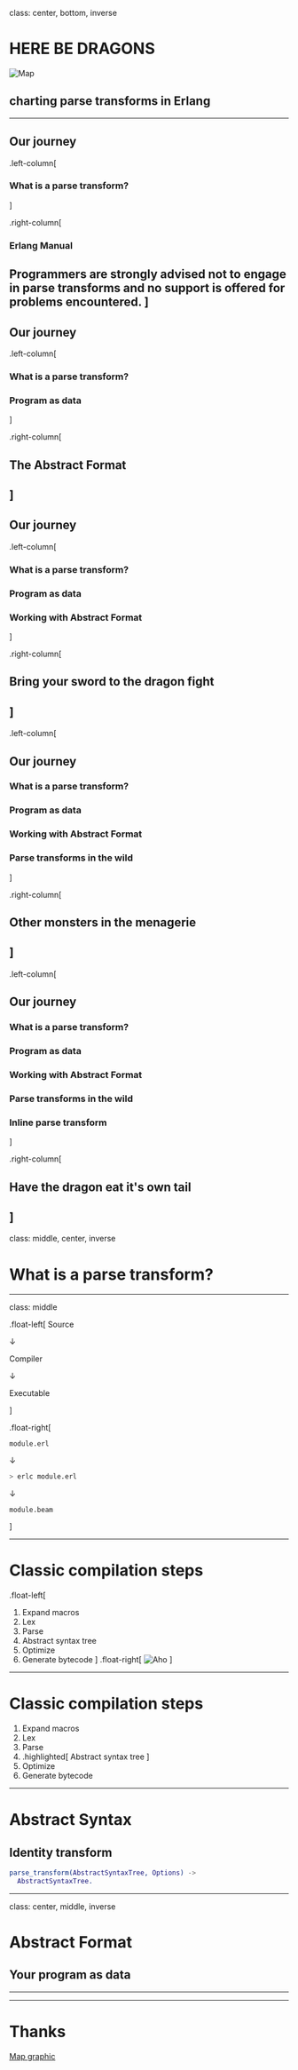 class: center, bottom, inverse

# HERE BE DRAGONS
![Map](img/Map.png)
## charting parse transforms in Erlang
---
## Our journey
.left-column[
  ### What is a parse transform?
]

.right-column[
  ### Erlang Manual
  Programmers are strongly advised not to engage in parse transforms
  and no support is offered for problems encountered.
]
---
## Our journey
.left-column[
  ### What is a parse transform?
  ### Program as data
]

.right-column[
  ## The Abstract Format
]
---
## Our journey
.left-column[
  ### What is a parse transform?
  ### Program as data
  ### Working with Abstract Format
]

.right-column[
  ## Bring your sword to the dragon fight
]
---
.left-column[
  ## Our journey
  ### What is a parse transform?
  ### Program as data
  ### Working with Abstract Format
  ### Parse transforms in the wild
]

.right-column[
  ## Other monsters in the menagerie
]
---
.left-column[
  ## Our journey
  ### What is a parse transform?
  ### Program as data
  ### Working with Abstract Format
  ### Parse transforms in the wild
  ### Inline parse transform
]

.right-column[
  ## Have the dragon eat it's own tail
]
---
class: middle, center, inverse
# What is a parse transform?
---
class: middle

.float-left[
Source

&darr;

Compiler

&darr;

Executable

]

.float-right[
```
module.erl
```

&darr;

```sh
> erlc module.erl
```

&darr;

```
module.beam
```
]

---
# Classic compilation steps
.float-left[
1. Expand macros
2. Lex
3. Parse
4. Abstract syntax tree
5. Optimize
6. Generate bytecode
]
.float-right[
![Aho](img/aho.jpg)
]
---
# Classic compilation steps
1. Expand macros
2. Lex
3. Parse
4. .highlighted[ Abstract syntax tree ]
5. Optimize
6. Generate bytecode
---
# Abstract Syntax

## Identity transform

```erlang
parse_transform(AbstractSyntaxTree, Options) ->
  AbstractSyntaxTree.
```
---
class: center, middle, inverse

# Abstract Format
## Your program as data
---

---
# Thanks

[Map graphic](http://www.ruleofthedice.com/2011/02/steal-this-map.html)


